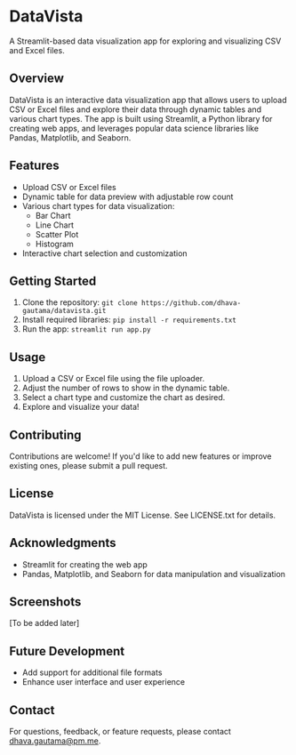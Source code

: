 DataVista
================

A Streamlit-based data visualization app for exploring and visualizing CSV and Excel files.

**Overview**
------------

DataVista is an interactive data visualization app that allows users to upload CSV or Excel files and explore their data through dynamic tables and various chart types. The app is built using Streamlit, a Python library for creating web apps, and leverages popular data science libraries like Pandas, Matplotlib, and Seaborn.

**Features**
------------

* Upload CSV or Excel files
* Dynamic table for data preview with adjustable row count
* Various chart types for data visualization:
	+ Bar Chart
	+ Line Chart
	+ Scatter Plot
	+ Histogram
* Interactive chart selection and customization

**Getting Started**
-------------------

1. Clone the repository: `git clone https://github.com/dhava-gautama/datavista.git`
2. Install required libraries: `pip install -r requirements.txt`
3. Run the app: `streamlit run app.py`

**Usage**
---------

1. Upload a CSV or Excel file using the file uploader.
2. Adjust the number of rows to show in the dynamic table.
3. Select a chart type and customize the chart as desired.
4. Explore and visualize your data!

**Contributing**
---------------

Contributions are welcome! If you'd like to add new features or improve existing ones, please submit a pull request.

**License**
-------

DataVista is licensed under the MIT License. See LICENSE.txt for details.

**Acknowledgments**
---------------

* Streamlit for creating the web app
* Pandas, Matplotlib, and Seaborn for data manipulation and visualization

**Screenshots**
--------------

[To be added later]

**Future Development**
--------------------

* Add support for additional file formats
* Enhance user interface and user experience

**Contact**
---------

For questions, feedback, or feature requests, please contact [dhava.gautama@pm.me](mailto:dhava.gautama@pm.me).
